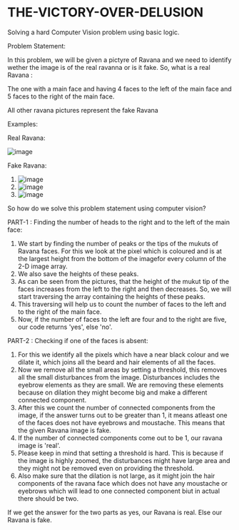 # THE-VICTORY-OVER-DELUSION

Solving a hard Computer Vision problem using basic logic.

Problem Statement:

In this problem, we will be given a pictyre of Ravana and we need to identify wether the image is of the real ravanna or is it fake. So, what is a real Ravana :

The one with a main face and having 4 faces to the left of the main face and 5 faces to the right of the main face.

All other ravana pictures represent the fake Ravana

Examples:

Real Ravana:

  ![image](https://github.com/user-attachments/assets/df35c756-f8eb-460c-94b2-b2762d655be6)

Fake Ravana:

  1. ![image](https://github.com/user-attachments/assets/902817a2-54f2-4e32-81ad-a097385da5b1)
  2. ![image](https://github.com/user-attachments/assets/c3c414d3-8a32-4077-b798-69e064456b88)
  3. ![image](https://github.com/user-attachments/assets/8ee88f73-55a5-4e12-a0d2-b1342082d17d)


So how do we solve this problem statement using computer vision?

PART-1 : Finding the number of heads to the right and to the left of the main face:

  1. We start by finding the number of peaks or the tips of the mukuts of Ravana faces. For this we look at the pixel which is coloured and is at the largest height from the bottom of the imagefor every column of 
     the 2-D image array.
  2. We also save the heights of these peaks.
  3. As can be seen from the pictures, that the height of the mukut tip of the faces increases from the left to the right and then decreases. So, we will start traversing the array containing the heights of these      peaks.
  4. This traversing will help us to count the number of faces to the left and to the right of the main face.
  5. Now, if the number of faces to the left are four and to the right are five, our code returns 'yes', else 'no'.


PART-2 : Checking if one of the faces is absent:

  1. For this we identify all the pixels which have a near black colour and we dilate it, which joins all the beard and hair elements of all the faces.
  2. Now we remove all the small areas by setting a threshold, this removes all the small disturbances from the image. Disturbances includes the eyebrow elements as they are small. We are removing these elements       because on dilation they might become big and make a different connected component.
  3. After this we count the number of connected components from the image, if the answer turns out to be greater than 1, it means atleast one of the faces does not have eyebrows and moustache. This means that         the given Ravana image is fake.
  4. If the number of connected components come out to be 1, our ravana image is 'real'.
  5. Please keep in mind that setting a threshold is hard. This is because if the image is highly zoomed, the disturbances might have large area and they might not be removed even on providing the threshold.
  6. Also make sure that the dilation is not large, as it might join the hair components of the ravana face which does not have any moustache or eyebrows which will lead to one connected component biut in actual 
     there should be two.


If we get the answer for the two parts as yes, our Ravana is real.
Else our Ravana is fake.


